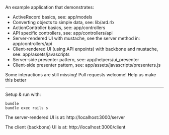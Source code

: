 An example application that demonstrates:

* ActiveRecord basics, see: app/models
* Converting objects to simple data, see: lib/ard.rb
* ActionController basics, see: app/controllers
* API specific controllers, see: app/controllers/api
* Server-rendered UI with mustache, see the server method in: app/controllers/api
* Client-rendered UI (using API enpoints) with backbone and mustache, see: app/assets/javascripts
* Server-side presenter pattern, see: app/helpers/ui_presenter
* Client-side presenter pattern, see: app/assets/javascripts/presenters.js

Some interactions are still missing! Pull requests welcome! Help us make this better

---

Setup & run with:

    bundle
    bundle exec rails s

The server-rendered UI is at: http://localhost:3000/server

The client (backbone) UI is at: http://localhost:3000/client
